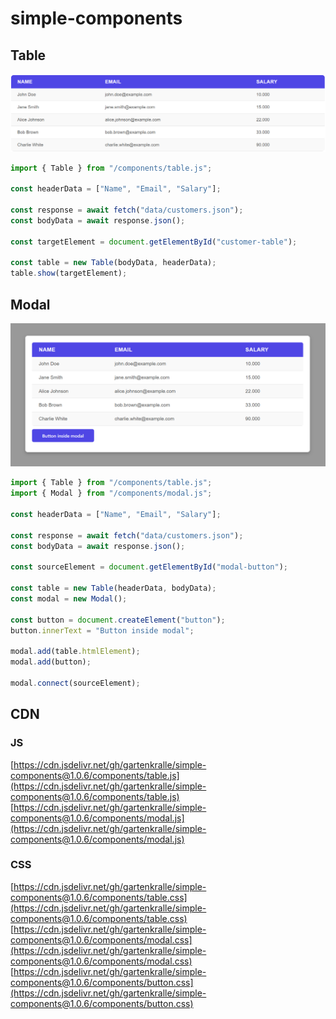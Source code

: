 # simple-components

## Table

![Class diagram](images/table.png)

```javascript
import { Table } from "/components/table.js";

const headerData = ["Name", "Email", "Salary"];

const response = await fetch("data/customers.json");
const bodyData = await response.json();

const targetElement = document.getElementById("customer-table");

const table = new Table(bodyData, headerData);
table.show(targetElement);
```

## Modal

![Class diagram](images/modal-2.png)

```javascript
import { Table } from "/components/table.js";
import { Modal } from "/components/modal.js";

const headerData = ["Name", "Email", "Salary"];

const response = await fetch("data/customers.json");
const bodyData = await response.json();

const sourceElement = document.getElementById("modal-button");

const table = new Table(headerData, bodyData);
const modal = new Modal();

const button = document.createElement("button");
button.innerText = "Button inside modal";

modal.add(table.htmlElement);
modal.add(button);

modal.connect(sourceElement);
```

## CDN

### JS

[https://cdn.jsdelivr.net/gh/gartenkralle/simple-components@1.0.6/components/table.js](https://cdn.jsdelivr.net/gh/gartenkralle/simple-components@1.0.6/components/table.js)
[https://cdn.jsdelivr.net/gh/gartenkralle/simple-components@1.0.6/components/modal.js](https://cdn.jsdelivr.net/gh/gartenkralle/simple-components@1.0.6/components/modal.js)

### CSS

[https://cdn.jsdelivr.net/gh/gartenkralle/simple-components@1.0.6/components/table.css](https://cdn.jsdelivr.net/gh/gartenkralle/simple-components@1.0.6/components/table.css)
[https://cdn.jsdelivr.net/gh/gartenkralle/simple-components@1.0.6/components/modal.css](https://cdn.jsdelivr.net/gh/gartenkralle/simple-components@1.0.6/components/modal.css)
[https://cdn.jsdelivr.net/gh/gartenkralle/simple-components@1.0.6/components/button.css](https://cdn.jsdelivr.net/gh/gartenkralle/simple-components@1.0.6/components/button.css)
